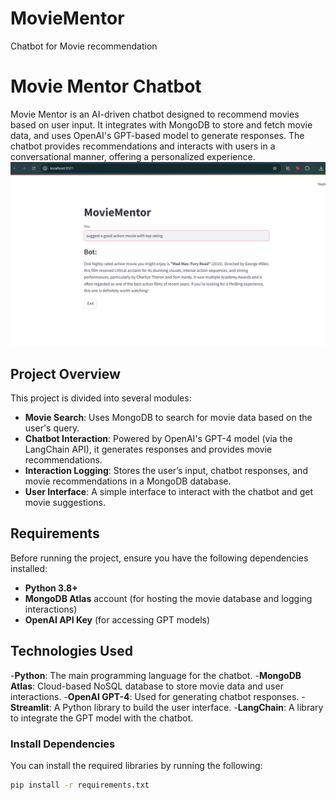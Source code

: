 # MovieMentor
Chatbot for Movie recommendation

# Movie Mentor Chatbot

Movie Mentor is an AI-driven chatbot designed to recommend movies based on user input. It integrates with MongoDB to store and fetch movie data, and uses OpenAI's GPT-based model to generate responses. The chatbot provides recommendations and interacts with users in a conversational manner, offering a personalized experience.
![MovieMentor](screenshot.png)

## Project Overview

This project is divided into several modules:
- **Movie Search**: Uses MongoDB to search for movie data based on the user's query.
- **Chatbot Interaction**: Powered by OpenAI's GPT-4 model (via the LangChain API), it generates responses and provides movie recommendations.
- **Interaction Logging**: Stores the user’s input, chatbot responses, and movie recommendations in a MongoDB database.
- **User Interface**: A simple interface to interact with the chatbot and get movie suggestions.

## Requirements

Before running the project, ensure you have the following dependencies installed:

- **Python 3.8+**
- **MongoDB Atlas** account (for hosting the movie database and logging interactions)
- **OpenAI API Key** (for accessing GPT models)

## Technologies Used
  -**Python**: The main programming language for the chatbot.
  -**MongoDB Atlas**: Cloud-based NoSQL database to store movie data and user interactions.
  -**OpenAI GPT-4**: Used for generating chatbot responses.
  -**Streamlit**: A Python library to build the user interface.
  -**LangChain**: A library to integrate the GPT model with the chatbot.

### Install Dependencies

You can install the required libraries by running the following:

```bash
pip install -r requirements.txt


